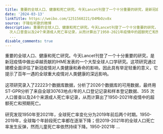 ```yaml
---
title: 重要的全球人口、健康和死亡研究。今天Lancet刊登了一个十分重要的研究，是新冠疫情中做出卓越贡献的IHME发表的一个大型全球人口学研究。这项研究通过建模全面评...
date: '2024-03-13'
linkTitle: https://weibo.com/1251560221/O4MbOzv8x
source: 子陵在听歌的微博
description: 重要的全球人口、健康和死亡研究。今天Lancet刊登了一个十分重要的研究，是新冠疫情中做出卓越贡献的IHME发表的一个大型全球人口学研究。这项研究通过建模全面评估了新冠疫情对人类健康和寿命的影响，因此具有举足轻重的意义，它提示了百年一遇的全球重大疫情对人类健康的深远影响。<br><br>这项研究录入了22223个数据库数据，分析了2026个数据库的可用数据，最终用ST-GPR分析了来自全球30763地点/年的人口登记记录和样本登记数据、355
  次人口普查以及24个来源成人死亡率记录，从而计算出了1950-2021年疫情中的超额死亡和预期死亡。<br><br>研究发现1950年至2021年，全球死亡率变化分为2019年前后两个时期。1950-2019年，全球每个年龄段死亡率都在逐渐下降；但2019-2021年的全球人口死亡率发生反弹，然而儿童死亡率依然持续下降。1950-2021年
  ...
disable_comments: true
---
```

重要的全球人口、健康和死亡研究。今天Lancet刊登了一个十分重要的研究，是新冠疫情中做出卓越贡献的IHME发表的一个大型全球人口学研究。这项研究通过建模全面评估了新冠疫情对人类健康和寿命的影响，因此具有举足轻重的意义，它提示了百年一遇的全球重大疫情对人类健康的深远影响。<br><br>这项研究录入了22223个数据库数据，分析了2026个数据库的可用数据，最终用ST-GPR分析了来自全球30763地点/年的人口登记记录和样本登记数据、355 次人口普查以及24个来源成人死亡率记录，从而计算出了1950-2021年疫情中的超额死亡和预期死亡。<br><br>研究发现1950年至2021年，全球死亡率变化分为2019年前后两个时期。1950-2019年，全球每个年龄段死亡率都在逐渐下降；但2019-2021年的全球人口死亡率发生反弹，然而儿童死亡率依然持续下降。1950-2021年 ...